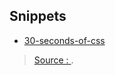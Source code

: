 
## Snippets

- [30-seconds-of-css](https://github.com/30-seconds/30-seconds-of-css/tree/master/snippets)

> [Source : ](https://).
<!--stackedit_data:
eyJoaXN0b3J5IjpbNTIyMTQyOTkyXX0=
-->